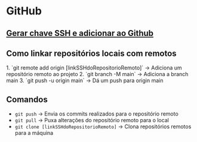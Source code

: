 # GitHub

<div>
<h2> 
<a href="https://docs.github.com/en/authentication/connecting-to-github-with-ssh/generating-a-new-ssh-key-and-adding-it-to-the-ssh-agent"> Gerar chave SSH e adicionar ao Github 
</a> 
</h2> 
</div>

<div> 
<h2> Como linkar repositórios locais com remotos </h2>
1. `git remote add origin [linkSSHdoRepositorioRemoto]` -> Adiciona um repositório remoto ao projeto
2. `git branch -M main` -> Adiciona a branch main
3. `git push -u origin main` -> Dá um push para origin main
</div>

<div> 
<h2> Comandos </h2>

* `git push` -> Envia os commits realizados para o repositório remoto
* `git pull` -> Puxa alterações do repositório remoto para o local
* `git clone [linkSSHdoRepositorioRemoto]` -> Clona repositórios remotos para a máquina

</div>

